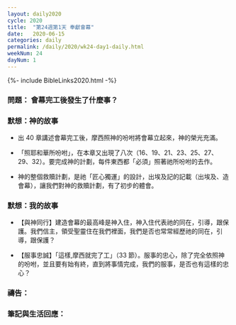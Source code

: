 ```yaml
---
layout: daily2020
cycle: 2020
title:  "第24週第1天 奉獻會幕"
date:   2020-06-15
categories: daily
permalink: /daily/2020/wk24-day1-daily.html
weekNum: 24
dayNum: 1
---
```


{%- include BibleLinks2020.html -%}

### 問題： 會幕完工後發生了什麼事？

### 默想：神的故事 
+ 出 40 章講述會幕完工後，摩西照神的吩咐將會幕立起來，神的榮光充滿。

+ 「照耶和華所吩咐」，在本章又出現了八次（16、19、21、23、25、27、29、32）。要完成神的計劃，每件東西都「必須」照著祂所吩咐的去作。

+ 神的整個救贖計劃，是祂「匠心獨運」的設計，出埃及記的記載（出埃及、造會幕），讓我們對神的救贖計劃，有了初步的體會。

### 默想：我的故事 
+ 【與神同行】建造會幕的最高峰是神入住，神入住代表祂的同在，引導，跟保護。我們信主，領受聖靈住在我們裡面，我們是否也常常經歷祂的同在，引導，跟保護？

+ 【服事忠誠】「這樣,摩西就完了工」（33 節）。服事的忠心，除了完全依照神的吩咐，並且要有始有終，直到將事情完成，我們的服事，是否也有這樣的忠心？

### 禱告：

### 筆記與生活回應：
